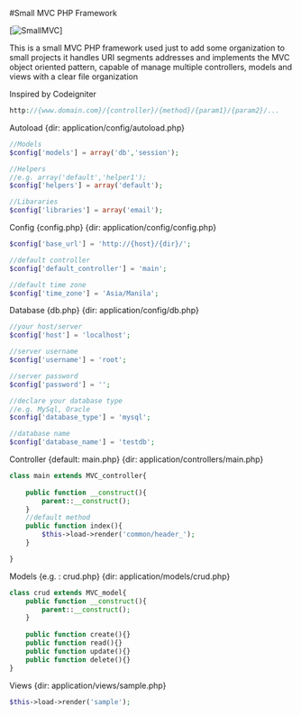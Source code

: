 #Small MVC PHP Framework

[![SmallMVC](http://cdn4.f-cdn.com/ppic/1860520/logo/2238770/profile_logo_2238770.jpg)]

 This is a small MVC PHP framework used just to add some organization to small projects it handles
 URI segments addresses and implements the MVC object oriented pattern, capable of manage
 multiple controllers, models and views with a clear file organization
 
 Inspired by Codeigniter

```php
http://{www.domain.com}/{controller}/{method}/{param1}/{param2}/...
```

Autoload {dir: application/config/autoload.php}
```php
//Models
$config['models'] = array('db','session');

//Helpers
//e.g. array('default','helper1');
$config['helpers'] = array('default');

//Libararies
$config['libraries'] = array('email');
```

Config {config.php} {dir: application/config/config.php}
```php
$config['base_url'] = 'http://{host}/{dir}/';

//default controller
$config['default_controller'] = 'main';

//default time zone
$config['time_zone'] = 'Asia/Manila';
```

Database {db.php} {dir: application/config/db.php}
```php
//your host/server
$config['host'] = 'localhost';

//server username
$config['username'] = 'root';

//server password
$config['password'] = '';

//declare your database type
//e.g. MySql, Oracle
$config['database_type'] = 'mysql';

//database name
$config['database_name'] = 'testdb';

```

Controller {default: main.php} {dir: application/controllers/main.php}
```php
class main extends MVC_controller{
	
	public function __construct(){
		parent::__construct();
	}
	//default method
	public function index(){
		$this->load->render('common/header_');
	}

}
```

Models {e.g. : crud.php} {dir: application/models/crud.php}
```php
class crud extends MVC_model{
	public function __construct(){
		parent::__construct();
	}
	
	public function create(){}
	public function read(){}
	public function update(){}
	public function delete(){}
}
```

Views {dir: application/views/sample.php}
```php
$this->load->render('sample');
```